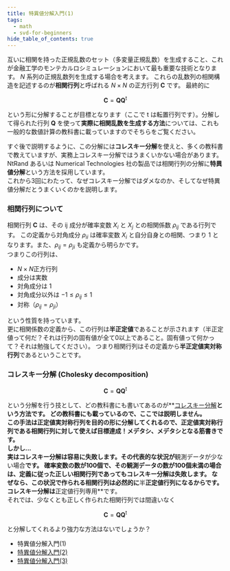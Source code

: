 ```yaml
---
title: 特異値分解入門(1)
tags:
  - math
  - svd-for-beginners
hide_table_of_contents: true
---
```


互いに相関を持った正規乱数のセット（多変量正規乱数）を生成すること、これが金融工学のモンテカルロシミュレーションにおいて最も重要な技術となります。 $N$ 系列の正規乱数列を生成する場合を考えます。 これらの乱数列の相関構造を記述するのが**相関行列**と呼ばれる $N\times N$ の正方行列 ${\boldsymbol C}$ です。 最終的に

$$
{\boldsymbol C}={\boldsymbol Q}{\boldsymbol Q}^\text{t}
$$

という形に分解することが目標となります（ここで t は転置行列です）。分解して得られた行列 ${\boldsymbol Q}$ を使って**実際に相関乱数を生成する方法**については、これも一般的な数値計算の教科書に載っていますのでそちらをご覧ください。

すぐ後で説明するように、この分解には**コレスキー分解**を使えと、多くの教科書で教えていますが、実務上コレスキー分解ではうまくいかない場合があります。\
NtRand あるいは Numerical Technologies 社の製品では相関行列の分解に**特異値分解**という方法を採用しています。\
これから3回にわたって、なぜコレスキー分解ではダメなのか、そしてなぜ特異値分解だとうまくいくのかを説明します。

### 相関行列について

相関行列 ${\boldsymbol C}$ は、その ij 成分が確率変数 $X_{i}$ と $X_{j}$ との相関係数 $\rho_{ij}$ である行列です。 この定義から対角成分 $\rho_{ii}$ は確率変数 $X_{i}$ と自分自身との相関、つまり 1 となります。また、$\rho_{ij}=\rho_{ji}$ も定義から明らかです。\
つまりこの行列は、

- $N\times N$正方行列
- 成分は実数
- 対角成分は 1
- 対角成分以外は $-1\leq\rho_{ij}\leq 1$
- 対称（$\rho_{ij}=\rho_{ji}$）

という性質を持っています。\
更に相関係数の定義から、この行列は**半正定値**であることが示されます（半正定値って何だ？それは行列の固有値が全て0以上であること。固有値って何かって？それは勉強してください）。 つまり相関行列はその定義から**半正定値実対称行列**であるということです。

### コレスキー分解 (Cholesky decomposition)

$$
{\boldsymbol C}={\boldsymbol Q}{\boldsymbol Q}^\text{t}
$$

という分解を行う技として、どの教科書にも書いてあるのが**[コレスキー分解](http://ja.wikipedia.org/wiki/%E3%82%B3%E3%83%AC%E3%82%B9%E3%82%AD%E3%83%BC%E5%88%86%E8%A7%A3)**という方法です。 どの教科書にも載っているので、ここでは説明しません。\
この手法は正定値実対称行列を目的の形に分解してくれるので、正定値実対称行列である相関行列に対して使えば目標達成！メデタシ、メデタシとなる筋書きです。\
**しかし...**\
実はコレスキー分解は容易に失敗します。その代表的な状況が**観測データが少ない場合**です。 確率変数の数が100個で、その観測データの数が100個未満の場合は、**定義に従った正しい相関行列**であってもコレスキー分解は失敗します。 なぜなら、この状況で作られる相関行列は必然的に**半**正定値行列になるからです。コレスキー分解は**正定値行列専用**です。\
それでは、少なくとも正しく作られた相関行列では間違いなく

$$
{\boldsymbol C}={\boldsymbol Q}{\boldsymbol Q}^\text{t}
$$

と分解してくれるより強力な方法はないでしょうか？

- 特異値分解入門(1)
- [特異値分解入門(2)](./2010-03-20-svd-for-begninners-2.md)
- [特異値分解入門(3)](./2010-03-20-svd-for-begninners-3.md)
